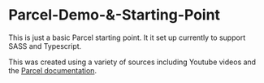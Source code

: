 # Parcel-Demo-&-Starting-Point

This is just a basic Parcel starting point. It it set up currently to support SASS and Typescript.

This was created using a variety of sources including Youtube videos and the [Parcel documentation](https://parceljs.org/getting-started/webapp/).